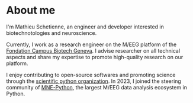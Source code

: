 # About me

I'm Mathieu Schetienne, an engineer and developer interested in biotechnotologies and
neuroscience.

Currently, I work as a research engineer on the M/EEG platform of the
[Fondation Campus Biotech Geneva](https://hnp.fcbg.ch/). I advise researcher on all
technical aspects and share my expertise to promote high-quality research on our
platform.

I enjoy contributing to open-source softwares and promoting science through the
[scientific python organization](https://scientific-python.org/). In 2023, I joined
the steering community of [MNE-Python](https://mne.tools), the largest M/EEG data
analysis ecosystem in Python.
